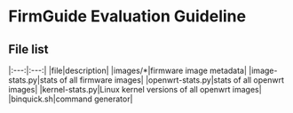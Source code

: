 # FirmGuide Evaluation Guideline

## File list

|:---:|:---:|
|file|description|
|images/*|firmware image metadata|
|image-stats.py|stats of all firmware images|
|openwrt-stats.py|stats of all openwrt images|
|kernel-stats.py|Linux kernel versions of all openwrt images|
|binquick.sh|command generator|
